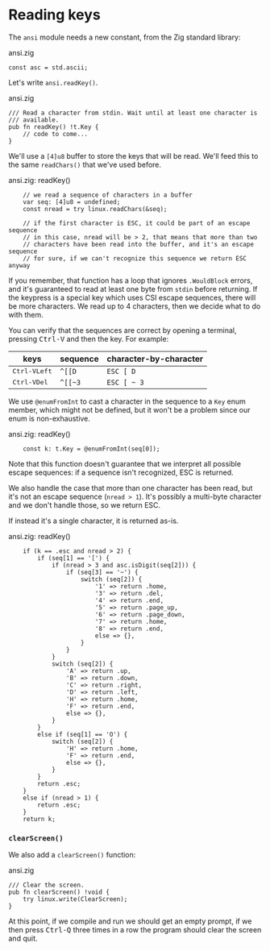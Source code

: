 # Reading keys

The `ansi` module needs a new constant, from the Zig standard library:

<div class="code-title">ansi.zig</div>

```zig
const asc = std.ascii;
```

Let's write `ansi.readKey()`.

<div class="code-title">ansi.zig</div>

```zig
/// Read a character from stdin. Wait until at least one character is
/// available.
pub fn readKey() !t.Key {
    // code to come...
}
```

We'll use a `[4]u8` buffer to store the keys that will be read. We'll feed this
to the same `readChars()` that we've used before.

<div class="code-title">ansi.zig: readKey()</div>

```zig
    // we read a sequence of characters in a buffer
    var seq: [4]u8 = undefined;
    const nread = try linux.readChars(&seq);

    // if the first character is ESC, it could be part of an escape sequence
    // in this case, nread will be > 2, that means that more than two
    // characters have been read into the buffer, and it's an escape sequence
    // for sure, if we can't recognize this sequence we return ESC anyway
```

If you remember, that function has a loop that ignores `.WouldBlock` errors,
and it's guaranteed to read at least one byte from `stdin` before returning. If
the keypress is a special key which uses CSI escape sequences, there will be
more characters. We read up to 4 characters, then we decide what to do with
them.

You can verify that the sequences are correct by opening a terminal, pressing
<kbd>Ctrl-V</kbd> and then the key. For example:

| keys | sequence | character-by-character |
|----------|----------|----------|
| <kbd>Ctrl-V</kbd><kbd>Left</kbd>          | `^[[D`         | `ESC [ D`         |
| <kbd>Ctrl-V</kbd><kbd>Del</kbd>          | `^[[~3`         | `ESC [ ~ 3`         |

We use `@enumFromInt` to cast a character in the sequence to a `Key` enum
member, which might not be defined, but it won't be a problem since our enum is
non-exhaustive.

<div class="code-title">ansi.zig: readKey()</div>

```zig
    const k: t.Key = @enumFromInt(seq[0]);
```

Note that this function doesn't guarantee that we interpret all possible escape
sequences: if a sequence isn't recognized, ESC is returned.

We also handle the case that more than one character has been read, but it's
not an escape sequence (`nread > 1`). It's possibly a multi-byte character and
we don't handle those, so we return ESC.

If instead it's a single character, it is returned as-is.

<div class="code-title">ansi.zig: readKey()</div>

```zig
    if (k == .esc and nread > 2) {
        if (seq[1] == '[') {
            if (nread > 3 and asc.isDigit(seq[2])) {
                if (seq[3] == '~') {
                    switch (seq[2]) {
                        '1' => return .home,
                        '3' => return .del,
                        '4' => return .end,
                        '5' => return .page_up,
                        '6' => return .page_down,
                        '7' => return .home,
                        '8' => return .end,
                        else => {},
                    }
                }
            }
            switch (seq[2]) {
                'A' => return .up,
                'B' => return .down,
                'C' => return .right,
                'D' => return .left,
                'H' => return .home,
                'F' => return .end,
                else => {},
            }
        }
        else if (seq[1] == 'O') {
            switch (seq[2]) {
                'H' => return .home,
                'F' => return .end,
                else => {},
            }
        }
        return .esc;
    }
    else if (nread > 1) {
        return .esc;
    }
    return k;
```

### `clearScreen()`

We also add a `clearScreen()` function:

<div class="code-title">ansi.zig</div>

```zig
/// Clear the screen.
pub fn clearScreen() !void {
    try linux.write(ClearScreen);
}
```

At this point, if we compile and run we should get an empty prompt, if we then
press <kbd>Ctrl-Q</kbd> three times in a row the program should clear the
screen and quit.
